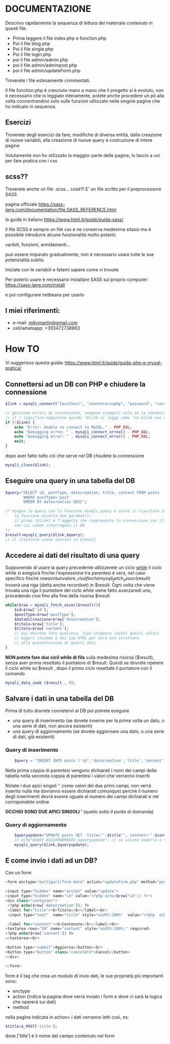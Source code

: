 # DOCUMENTAZIONE

Descrivo rapidamente la sequenza di lettura del materiale contenuto in questi file.

- Prima leggere il file index.php e function.php
- Poi il file blog.php
- Poi il file single.php
- Poi il file login.php
- poi il file admin/admin.php
- poi il file admin/adminpost.php
- poi il file admin/updateForm.php

Troverete i file estesamente commentati.

Il file function.php è cresciuto mano a mano che il progetto si è evoluto,
non è necessario che lo leggiate interamente, potete anche procedere un pò 
alla volta concentrandovi solo sulle funzioni utilizzate nelle singole pagine
che ho indicato in sequenza.

## Esercizi
Troverete degli esercizi da fare, modifiche di diversa entità, dalla creazione di nuove variabili,
alla creazione di nuove query e costruzione di intere pagine

Volutamente non ho stilizzato la maggior parte delle pagine, lo lascio a voi per fare pratica con i css

## scss??
Troverete anche un file .scss... cosè?!
E' un file scritto per il preprocessore SASS 

pagina ufficiale https://sass-lang.com/documentation/file.SASS_REFERENCE.html

la guida in italiano https://www.html.it/guide/guida-sass/

Il file SCSS è sempre un file css e ne conserva medesima sitassi ma è possibile introdurre 
alcune funzionalità molto potenti:

varibili, funzioni, annidamenti...

può essere imparato gradualmente, non è necessario usare tutte le sue potenzialità subito.

Iniziate con le variabili e fatemi sapere come vi trovate

Per poterlo usare è necessario installare SASS sul proprio computer:
https://sass-lang.com/install

e poi configurare netbeans per usarlo

## I miei riferimenti:

[me]: https://avatars0.githubusercontent.com/u/1137971?s=460&v=4 "Michele Martinello"

- e-mail: mikymartin@gmail.com
- cell/whatsapp: +393472738963

# How TO

Vi suggerisco questa guida: https://www.html.it/guide/guida-php-e-mysql-pratica/

## Connettersi ad un DB con PHP e chiudere la connessione

```php
$link = mysqli_connect("localhost", "utentecorsophp", "password", "corsophp");

// gestione errori di connessione, vengono stampati solo se la connessione fallisce
// il ! significa negazione quindi !$link si legge come "se $link non c'è"
if (!$link) {
    echo "Error: Unable to connect to MySQL." . PHP_EOL;
    echo "Debugging errno: " . mysqli_connect_errno() . PHP_EOL;
    echo "Debugging error: " . mysqli_connect_error() . PHP_EOL;
    exit;
}
```
dopo aver fatto tutto ciò che serve nel DB chiudete la connessione

```php
mysqli_close($link);
```
## Eseguire una query in una tabella del DB

```php
$query="SELECT id, postType, datecreation, title, content FROM posts
        WHERE postType='post' 
        ORDER BY datecreation DESC";

/* eseguo la query con la funzione mysqli_query e salvo il risultato in una variabile $result
    la funzione accetta due parametri:
    il primo ($link) è l'oggetto che rappresenta la connessione con il DB, il secondo è la query
    con cui viene interrogato il DB
*/
$result=mysqli_query($link,$query);
// il risultato viene salvato in $result
```
## Accedere ai dati del risultato di una query

Supponendo di usare la query precedente utilizzerete un ciclo [while]( http://php.net/while)
il ciclo while si esegiurà finche l'espressione tra parentesi è vera, nel caso specifico finchè
$row avrà un valore, cioè finchè mysqli_fetch_assoc($result) 
troverà una riga (detta anche recordset) in $result.
Ogni volta che viene trovata una riga il puntatore del ciclo while viene fatto avanzaredi uno,
procedendo così fino alla fine della risorsa $result

```php
while($row = mysqli_fetch_assoc($result)){
    $id=$row['id'];
    $postType=$row['postType'];
    $datadiCreazione=$row['datecreation'];
    $titolo=$row['title'];
    $titolo=$row['content']; 
    // qui dovrete fare qualcosa, tipo stampare (echo) questi valori
    // magari insieme a dei tag HTML per dare una struttura 
    // alla presentazione di questi dati
}
```
**NON potete fare due cicli while di fila** sulla medesima risorsa ($result), 
senza aver prima resettato il puntatore di $result.
Quindi se dovrete ripetere il ciclo while su $result , dopo il primo ciclo resettate il puntatore con il comando
```php
mysqli_data_seek ($result , 0);
```

## Salvare i dati in una tabella del DB
Prima di tutto dovrete connetervi al DB poi potrete eseguire
- una query di inserimento  (se dovete inserire per la prima volta un dato, o una serie di dati,  non ancora esistenti)
- una query di aggiornamento (se dovete aggiornare una dato, o una serie di dati,  già esistenti)


### Query di inserimento
```php
    $query = "INSERT INTO posts ('id','datecreation','title','content') VALUES ('', '','$title','$content')";
```
Nella prima coppia di parentesi vengono dichiarati i nomi dei campi della tabella
nella seconda coppia di parentesi i valori che verranno inseriti

Notate i due apici singoli '' come valori dei due primi campi, non verrà inserito nulla ma dovranno essere dichiarati comunque)
perchè il numero degli inserimenti dovrà essere uguale al numero dei campi dichiarati e nel corrispondete ordine

**OCCHIO SONO DUE APICI SINGOLI '** (quello sotto il punto di domanda)

### Query di aggiornamento

```php
    $queryupdate="UPDATE posts SET  title='".$title"', content='".$content."' WHERE id=".$id;
    // echo"QUERY AGGIORNAMENTO $queryupdate"; // se volete vederla a schermo
    mysqli_query($link,$queryupdate);
```
## E come invio i dati ad un DB? ##
Con un form

```php
<form enctype="multipart/form-data" action="updateForm.php" method="post">

<input type="hidden" name="action" value="update">
<input type="hidden" name="id" value="<?php echo($row['id']) ?>">
<div class="container"> 
 <?php echo($row['datecreation']); ?>
 <label for="title"><b>Titolo</b></label><br>
 <input type="text"  name="title" style="width:100%"  value="<?php  echo($row['title'])   ?>" required><br>

 <label for="content"><b>Contenuto</b></label><br>
<textarea rows="20" name="content" style="width:100%;" required>
<?php echo($row['content']) ?>
</textarea><br>

<button type="submit">Aggiorna</button><br>
<button type="button" class="cancelbtn">Cancel</button>
</div>

</form>

```

form è il tag che crea un modulo di invio dati, le sue proprietà più importanti sono:
- enctype
- action (indica la pagina dove verrà inviato i form e dove ci sarà la logica che opererà sui dati)
- method

nella pagina indicata in action= i dati verranno letti così, es:
```php
$title=$_POST['title'];
```
dove ['title'] è il nome del campo contenuto nel form

